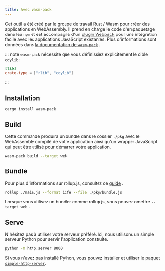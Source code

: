 ```yaml
---
title: Avec wasm-pack
---
```


Cet outil a été créé par le groupe de travail Rust / Wasm pour créer des applications en WebAssembly. Il prend en charge le code d'empaquetage dans les `npm` et est accompagné d'un [plugin Webpack](https://github.com/wasm-tool/wasm-pack-plugin) pour une intégration facile avec les applications JavaScript existantes. Plus d'informations sont données dans [la documentation de `wasm-pack`](https://rustwasm.github.io/docs/wasm-pack/introduction.html) .

::: note `wasm-pack` nécessite que vous définissiez explicitement le cible `cdylib`:

```toml
[lib]
crate-type = ["rlib", "cdylib"]
```

:::

## Installation

```bash
cargo install wasm-pack
```

## Build

Cette commande produira un bundle dans le dossier `./pkg` avec le WebAssembly compilé de votre application ainsi qu'un wrapper JavaScript qui peut être utilisé pour démarrer votre application.

```bash
wasm-pack build --target web
```

## Bundle

Pour plus d'informations sur rollup.js, consultez ce [guide](https://rollupjs.org/guide/en/#quick-start) .

```bash
rollup ./main.js --format iife --file ./pkg/bundle.js
```

Lorsque vous utilisez un bundler comme rollup.js, vous pouvez omettre `--target web` .

## Serve

N'hésitez pas à utiliser votre serveur préféré. Ici, nous utilisons un simple serveur Python pour servir l'application construite.

```bash
python -m http.server 8000
```

Si vous n'avez pas installé Python, vous pouvez installer et utiliser le paquet [`simple-http-server`](https://github.com/TheWaWaR/simple-http-server).

